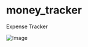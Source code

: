 # money_tracker
Expense Tracker

![Image](https://github.com/sau-rav/money_tracker/blob/master/screenshots/mid.png)
